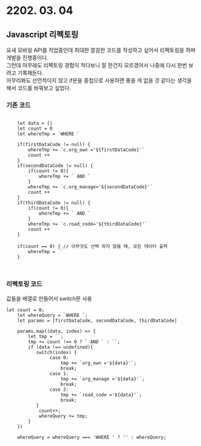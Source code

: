 # 2202. 03. 04
## Javascript 리펙토링

요새 모바일 API를 작업중인데 최대한 깔끔한 코드를 작성하고 싶어서 리펙토링을 하며 개발을 진행중이다.<br/>
그런데 아무래도 리펙토링 경험이 적다보니 잘 한건지 모르겠어서 나중에 다시 한번 보려고 기록해둔다. <br/>
아무리봐도 선언적이지 않고 if문을 중첩으로 사용하면 좋을 게 없을 것 같다는 생각을 해서 코드를 바꿔보고 싶었다.

### 기존 코드

```

    let data = []
    let count = 0
    let whereTmp = `WHERE `

    if(firstDataCode != null) {
        whereTmp += `c.org_own ='${firstDataCode}'`
        count ++
    }
    if(secondDataCode != null) {
        if(count != 0){
            whereTmp += ` AND `
        }
        whereTmp += `c.org_manage='${secondDataCode}'`
        count ++
    } 
    if(thirdDataCode != null) {
        if(count != 0){
            whereTmp += ` AND `
        }
        whereTmp += `c.road_code='${thirdDataCode}'`
        count ++
    }

    if(count == 0) { // 아무것도 선택 하지 않을 때, 모든 데이터 출력
        whereTmp = ``
    }



```

### 리펙토링 코드
값들을 배열로 만들어서 switch문 사용
```
let count = 0;
    let whereQuery = `WHERE `;
    let params = [firstDataCode, secondDataCode, thirdDataCode]

    params.map((data, index) => {
        let tmp = ``;
        tmp += count !== 0 ? ` AND ` : ``;
        if (data !== undefined){
           switch(index) {
                case 0:
                    tmp += `org_own ='${data}'`;
                    break;
                case 1:
                    tmp += `org_manage ='${data}'`;
                    break;
                case 2:
                    tmp += `road_code ='${data}'`;
                    break;
           } 
            count++;
            whereQuery += tmp;
        }
    })

    whereQuery = whereQuery === 'WHERE ' ? '' : whereQuery;

```
